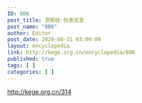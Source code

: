 ```yaml
---
ID: 806
post_title: 灵枢经·忧恚无言
post_name: "806"
author: Editor
post_date: 2020-08-31 03:00:00
layout: encyclopedia
link: http://kege.org.cn/encyclopedia/806
published: true
tags: [ ]
categories: [ ]
---
```

http://kege.org.cn/314